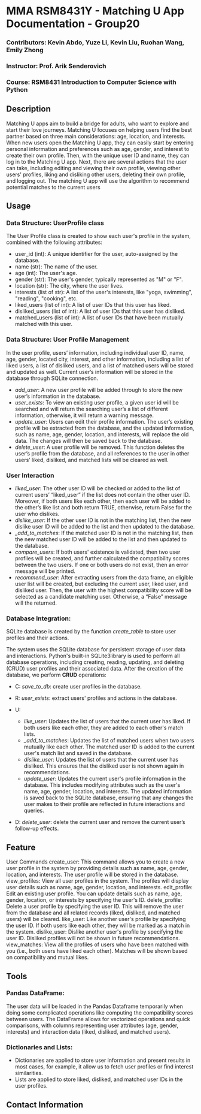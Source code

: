 # MMA RSM8431Y - Matching U App Documentation - Group20 
### Contributors: Kevin Abdo, Yuze Li, Kevin Liu, Ruohan Wang, Emily Zhong
### Instructor: Prof. Arik Senderovich
### Course: RSM8431 Introduction to Computer Science with Python 

## Description
Matching U apps aim to build a bridge for adults, who want to explore and start their love journeys. Matching U focuses on helping users find the best partner based on three main considerations: age, location, and interests. When new users open the Matching U app, they can easily start by entering personal information and preferences such as age, gender, and interest to create their own profile. Then, with the unique user ID and name, they can log in to the Matching U app. Next, there are several actions that the user can take, including editing and viewing their own profile, viewing other users' profiles, liking and disliking other users, deleting their own profile, and logging out. The matching U app will use the algorithm to recommend potential matches to the current users

 
## Usage
### Data Structure: UserProfile class 
The User Profile class is created to show each user's profile in the system, combined with the following attributes:
- user_id (int): A unique identifier for the user, auto-assigned by the database. 
- name (str): The name of the user.
- age (int): The user's age.
- gender (str): The user's gender, typically represented as "M" or "F".
- location (str): The city, where the user lives.
- interests (list of str): A list of the user's interests, like "yoga, swimming", "reading", "cooking", etc.
- liked_users (list of int): A list of user IDs that this user has liked.
- disliked_users (list of int): A list of user IDs that this user has disliked.
- matched_users (list of int): A list of user IDs that have been mutually matched with this user.



### Data Structure: User Profile Management
In the user profile, users’ information, including individual user ID, name, age, gender, located city, interest, and other information, including a list of liked users, a list of disliked users, and a list of matched users will be stored and updated as well. Current user’s information will be stored in the database through SQLite connection.

- *add_user*: A new user profile will be added through to store the new user’s information in the database. 
- *user_exists*: To view an existing user profile, a given user id will be searched and will return the searching user’s a list of different information, otherwise, it will return a warning message.
- *update_user*: Users can edit their profile information. The user’s existing profile will be extracted from the database, and the updated information, such as name, age, gender, location, and interests, will replace the old data. The changes will then be saved back to the database.
- *delete_user*: A user profile will be removed. This function deletes the user’s profile from the database, and all references to the user in other users’ liked, disliked, and matched lists will be cleared as well.

### User Interaction
- *liked_user*: The other user ID will be checked or added to the list of current users’ “liked_user” if the list does not contain the other user ID. Moreover, if both users like each other, then each user will be added to the other’s like list and both return TRUE, otherwise, return False for the user who dislikes.
- *dislike_user*: If the other user ID is not in the matching list, then the new dislike user ID will be added to the list and then updated to the database. 
- *_add_to_matches*: If the matched user ID is not in the matching list, then the new matched user ID will be added to the list and then updated to the database. 
- *compare_users*: If both users' existence is validated, then two user profiles will be created, and further calculated the compatibility scores between the two users. If one or both users do not exist, then an error message will be printed.
- *recommend_user*: After extracting users from the data frame, an eligible user list will be created, but excluding the current user, liked user, and disliked user. Then, the user with the highest compatibility score will be selected as a candidate matching user. Otherwise, a “False” message will the returned. 





  

 




 
### Database Integration:

SQLite database is created by the function *create_table* to store user profiles and their actions. 

The system uses the SQLite database for persistent storage of user data and interactions. Python's built-in SQLite3library is used to perform all database operations, including creating, reading, updating, and deleting (CRUD) user profiles and their associated data. After the creation of the database, we perform **CRUD** operations:


- C:
*save_to_db*: create user profiles in the database.


- R:
*user_exists*: extract users' profiles and actions in the database.


- U: 
  - *like_user*: Updates the list of users that the current user has liked. If both users like each other, they are added to each other's match lists.
  - *_add_to_matches*: Updates the list of matched users when two users mutually like each other. The matched user ID is added to the current user's match list and saved in the database.
  - *dislike_user*: Updates the list of users that the current user has disliked. This ensures that the disliked user is not shown again in recommendations.
  - *update_user*: Updates the current user's profile information in the database. This includes modifying attributes such as the user's name, age, gender, location, and interests. The updated information is saved back to the SQLite database, ensuring that any changes the user makes to their profile are reflected in future interactions and queries.

- D:
*delete_user*: delete the current user and remove the current user’s follow-up effects.

 
 ## Feature


User Commands
create_user:
This command allows you to create a new user profile in the system by providing details such as name, age, gender, location, and interests. The user profile will be stored in the database.
view_profiles:
View all user profiles in the system. The profiles will display user details such as name, age, gender, location, and interests.
edit_profile:
Edit an existing user profile. You can update details such as name, age, gender, location, or interests by specifying the user's ID.
delete_profile:
Delete a user profile by specifying the user ID. This will remove the user from the database and all related records (liked, disliked, and matched users) will be cleared.
like_user:
Like another user's profile by specifying the user ID. If both users like each other, they will be marked as a match in the system.
dislike_user:
Dislike another user's profile by specifying the user ID. Disliked profiles will not be shown in future recommendations.
view_matches:
View all the profiles of users who have been matched with you (i.e., both users have liked each other). Matches will be shown based on compatibility and mutual likes.






 
 
 ## Tools
### Pandas DataFrame:
The user data will be loaded in the Pandas Dataframe temporarily when doing some complicated operations like computing the compatibility scores between users. The DataFrame allows for vectorized operations and quick comparisons, with columns representing user attributes (age, gender, interests) and interaction data (liked, disliked, and matched users).

### Dictionaries and Lists:
- Dictionaries are applied to store user information and present results in most cases, for example, it allow us to fetch user profiles or find interest similarities. 
- Lists are applied to store liked, disliked, and matched user IDs in the user profiles. 








 
 ## Contact Information
 
 
 
